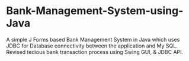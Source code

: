 # Bank-Management-System-using-Java
A simple J Forms based Bank Management System in Java which uses JDBC for Database connectivity between the application and My SQL. Revised tedious bank transaction process using Swing GUI, &amp; JDBC API.
